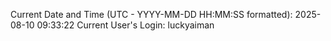 Current Date and Time (UTC - YYYY-MM-DD HH:MM:SS formatted): 2025-08-10 09:33:22
Current User's Login: luckyaiman

